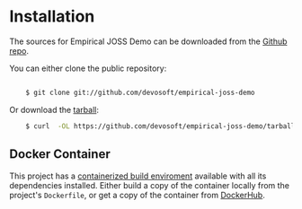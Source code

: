 # Installation

The sources for Empirical JOSS Demo can be downloaded from the [Github repo](https://github.com/devosoft/empirical-joss-demo).

You can either clone the public repository:

```bash

    $ git clone git://github.com/devosoft/empirical-joss-demo
```
Or download the [tarball](https://github.com/devosoft/empirical-joss-demo/tarball/master):

```bash
    $ curl  -OL https://github.com/devosoft/empirical-joss-demo/tarball/master
```

## Docker Container

This project has a [containerized build enviroment](https://docs.docker.com/engine/reference/commandline/build/) available with all its dependencies installed. Either build a copy of the container locally from the project's `Dockerfile`,
or get a copy of the container from [DockerHub](https://hub.docker.com/r/devosoft/empirical-joss-demo}).
